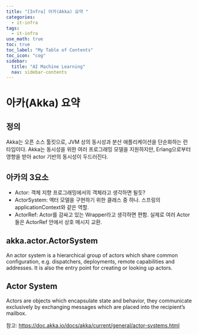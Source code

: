 ```yaml
---
title: "[Infra] 아카(Akka) 요약 " 
categories:
  - it-infra
tags:
  - it-infra
use_math: true
toc: true
toc_label: "My Table of Contents"
toc_icon: "cog"
sidebar:
  title: "AI Machine Learning"
  nav: sidebar-contents
---
```


# 아카(Akka) 요약

## 정의

Akka는 오픈 소스 툴킷으로, JVM 상의 동시성과 분산 애플리케이션을 단순화하는 런타임이다. 
Akka는 동시성을 위한 여러 프로그래밍 모델을 지원하지만, Erlang으로부터 영향을 받아 actor 기반의 동시성이 두드러진다.

## 아카의 3요소

* Actor: 객체 지향 프로그래밍에서의 객체라고 생각하면 될듯?
* ActorSystem: 액터 모델을 구현하기 위한 클래스 중 하나. 스프링의 applicationContext와 같은 역할.
* ActorRef: Actor를 감싸고 있는 Wrapper라고 생각하면 편함. 실제로 여러 Actor들은 ActorRef 안에서 상호 메시지 교환. 

## akka.actor.ActorSystem

An actor system is a hierarchical group of actors which share common configuration, 
e.g. dispatchers, deployments, remote capabilities and addresses. 
It is also the entry point for creating or looking up actors.

## Actor System

Actors are objects which encapsulate state and behavior, 
they communicate exclusively by exchanging messages which are placed into the recipient’s mailbox. 

참고: https://doc.akka.io/docs/akka/current/general/actor-systems.html

